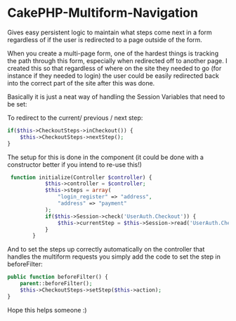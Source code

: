 CakePHP-Multiform-Navigation
============================

Gives easy persistent logic to maintain what steps come next in a form regardless of if the user is redirected to a page outside of the form.

When you create a multi-page form, one of the hardest things is tracking the path through this form, especially when redirected off to another page. I created this so that regardless of where on the site they needed to go (for instance if they needed to login) the user could be easily redirected back into the correct part of the site after this was done.

Basically it is just a neat way of handling the Session Variables that need to be set:

To redirect to the current/ previous / next step:

```php
if($this->CheckoutSteps->inCheckout()) {
    $this->CheckoutSteps->nextStep();
}
```

The setup for this is done in the component (it could be done with a constructor better if you intend to re-use this!)

```php
 function initialize(Controller $controller) {
            $this->controller = $controller;
            $this->steps = array(
                "login_register" => "address",
                "address" => "payment"
            );
            if($this->Session->check('UserAuth.Checkout')) {
                $this->currentStep = $this->Session->read('UserAuth.Checkout');
            }
        }
```

And to set the steps up correctly automatically on the controller that handles the multiform requests you simply add the code to set the step in beforeFilter:

```php
public function beforeFilter() {
    parent::beforeFilter();
    $this->CheckoutSteps->setStep($this->action);
}
```

Hope this helps someone :)
